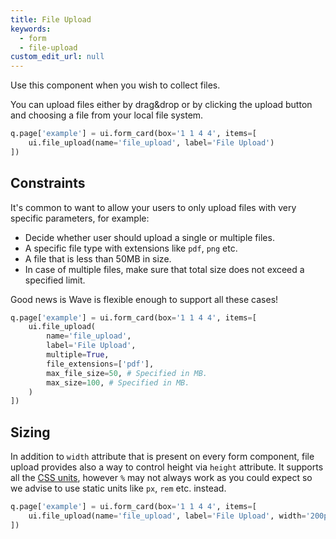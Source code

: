 ```yaml
---
title: File Upload 
keywords:
  - form
  - file-upload
custom_edit_url: null
---
```


Use this component when you wish to collect files.

You can upload files either by drag&drop or by clicking the upload button and choosing a file from
your local file system.

```py
q.page['example'] = ui.form_card(box='1 1 4 4', items=[
    ui.file_upload(name='file_upload', label='File Upload')
])
```

## Constraints

It's common to want to allow your users to only upload files with very specific parameters, for example:

* Decide whether user should upload a single or multiple files.
* A specific file type with extensions like `pdf`, `png` etc.
* A file that is less than 50MB in size.
* In case of multiple files, make sure that total size does not exceed a specified limit.

Good news is Wave is flexible enough to support all these cases!

```py
q.page['example'] = ui.form_card(box='1 1 4 4', items=[
    ui.file_upload(
        name='file_upload',
        label='File Upload',
        multiple=True,
        file_extensions=['pdf'],
        max_file_size=50, # Specified in MB.
        max_size=100, # Specified in MB.
    )
])
```

## Sizing

In addition to `width` attribute that is present on every form component, file upload provides also
a way to control height via `height` attribute. It supports all the [CSS units](https://developer.mozilla.org/en-US/docs/Learn/CSS/Building_blocks/Values_and_units), however `%` may not always work as you
could expect so we advise to use static units like `px`, `rem` etc. instead.

```py
q.page['example'] = ui.form_card(box='1 1 4 4', items=[
    ui.file_upload(name='file_upload', label='File Upload', width='200px', height='200px')
])
```
